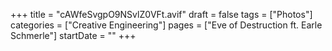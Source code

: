 +++
title = "cAWfeSvgpO9NSvlZ0VFt.avif"
draft = false
tags = ["Photos"]
categories = ["Creative Engineering"]
pages = ["Eve of Destruction ft. Earle Schmerle"]
startDate = ""
+++
